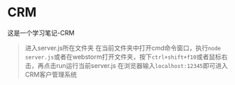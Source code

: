 # CRM
这是一个学习笔记-CRM


>进入server.js所在文件夹
>在当前文件夹中打开cmd命令窗口，执行`node server.js`或者在webstorm打开文件夹，按下`ctrl+shift+f10`或者鼠标右击，再点击run运行当前server.js
>在浏览器输入`localhost:12345`即可进入CRM客户管理系统
